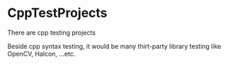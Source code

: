 # CppTestProjects
There are cpp testing projects<p>
Beside cpp syntax testing, it would be many thirt-party library testing like OpenCV, Halcon, ...etc.
